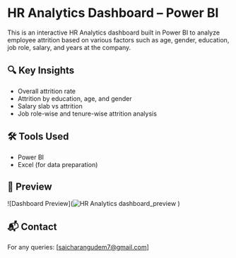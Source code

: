 # HR Analytics Dashboard – Power BI

This is an interactive HR Analytics dashboard built in Power BI to analyze employee attrition based on various factors such as age, gender, education, job role, salary, and years at the company.

## 🔍 Key Insights
- Overall attrition rate
- Attrition by education, age, and gender
- Salary slab vs attrition
- Job role-wise and tenure-wise attrition analysis

## 🛠 Tools Used
- Power BI
- Excel (for data preparation)

## 📸 Preview

![Dashboard Preview](![HR Analytics dashboard_preview](https://github.com/user-attachments/assets/dc3bec74-0683-4fae-b7ce-93002d857dc1)
)

## 📬 Contact
For any queries: [saicharangudem7@gmail.com]
